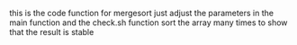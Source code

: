 this is the code function for mergesort
just adjust the parameters in the main function and the check.sh function sort the array many times to show that the result is stable
